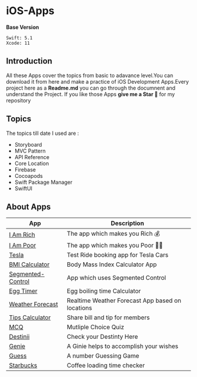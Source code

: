 # iOS-Apps


**Base Version**

```
Swift: 5.1
Xcode: 11
```

## Introduction

All these Apps cover the topics from basic to adavance level.You can download it from here and make a practice of iOS Development Apps.Every project here as a **Readme.md** you can go through the documnent and understand the Project. If you like those Apps **give me a Star 🌟** for my repository

## Topics 

The topics till date I used are :
- Storyboard
- MVC Pattern
- API Reference
- Core Location
- Firebase 
- Cocoapods
- Swift Package Manager
- SwiftUI

## About Apps

| App | Description |
| --- | --- |
| [I Am Rich](https://github.com/irangareddy/iOS-Apps/tree/master/I%20Am%20Rich) |  The app which makes you Rich  💰 |
| [I Am Poor](https://github.com/irangareddy/iOS-Apps/tree/master/I%20Am%20Poor) | The app which makes you Poor  👎🏻|
| [Tesla](https://github.com/irangareddy/iOS-Apps/tree/master/Tesla) | Test Ride booking app for Tesla Cars |
| [BMI Calculator](https://github.com/irangareddy/iOS-Apps/tree/master/BMI%20Calculator) | Body Mass Index Calculator App |
| [Segmented-Control](https://github.com/irangareddy/iOS-Apps/tree/master/Segmented-Control) | App which uses Segmented Control |
| [Egg Timer](https://github.com/irangareddy/iOS-Apps/tree/master/Egg%20Timer) | Egg boiling time Calculator |
| [Weather Forecast](https://github.com/irangareddy/iOS-Apps/tree/master/Weather%20Forecast) | Realtime Weather Forecast App based on locations |
| [Tips Calculator](https://github.com/irangareddy/iOS-Apps/tree/master/Tips%20Calculator) | Share bill and tip for members |
| [MCQ](https://github.com/irangareddy/iOS-Apps/tree/master/MCQ) | Mutliple Choice Quiz |
| [Destinii](https://github.com/irangareddy/iOS-Apps/tree/master/Destinii) | Check your Destinty Here | 
| [Genie](https://github.com/irangareddy/iOS-Apps/tree/master/Genie) | A Ginie helps to accomplish your wishes |
| [Guess](https://github.com/irangareddy/iOS-Apps/tree/master/Guess) | A number Guessing Game | 
| [Starbucks](https://github.com/irangareddy/iOS-Apps/tree/master/Starbucks) | Coffee loading time checker |


